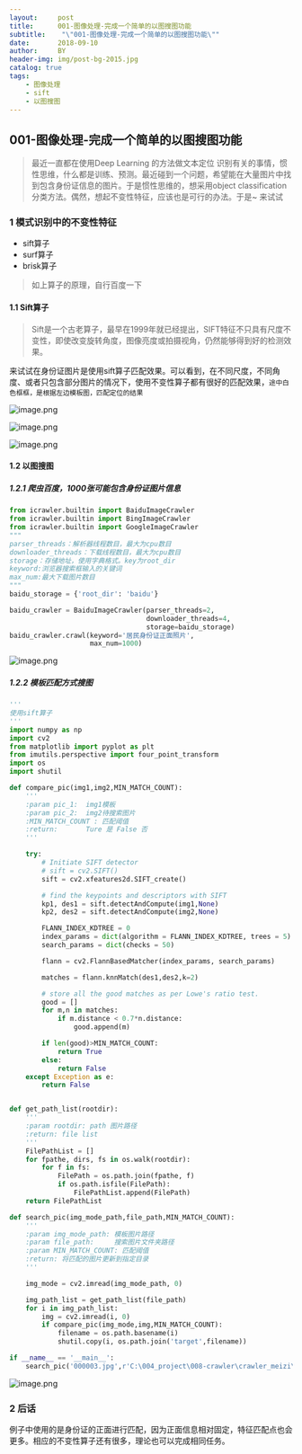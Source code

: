 ```yaml
---
layout:     post
title:      001-图像处理-完成一个简单的以图搜图功能
subtitle:    "\"001-图像处理-完成一个简单的以图搜图功能\""
date:       2018-09-10
author:     BY
header-img: img/post-bg-2015.jpg
catalog: true
tags:
    - 图像处理
    - sift
    - 以图搜图
---
```


## 001-图像处理-完成一个简单的以图搜图功能

> 最近一直都在使用Deep Learning 的方法做文本定位 识别有关的事情，惯性思维，什么都是训练、预测。最近碰到一个问题，希望能在大量图片中找到包含身份证信息的图片。于是惯性思维的，想采用object classification分类方法。偶然，想起不变性特征，应该也是可行的办法。于是~ 来试试

### 1 模式识别中的不变性特征

- sift算子
- surf算子
- brisk算子

> 如上算子的原理，自行百度一下

#### 1.1 Sift算子

> Sift是一个古老算子，最早在1999年就已经提出，SIFT特征不只具有尺度不变性，即使改变旋转角度，图像亮度或拍摄视角，仍然能够得到好的检测效果。

来试试在身份证图片是使用sift算子匹配效果。可以看到，在不同尺度，不同角度、或者只包含部分图片的情况下，使用不变性算子都有很好的匹配效果，`途中白色框框，是根据左边模板图，匹配定位的结果`

![image.png](https://upload-images.jianshu.io/upload_images/10357485-a6fb950ee0387a76.png?imageMogr2/auto-orient/strip%7CimageView2/2/w/1240)

![image.png](https://upload-images.jianshu.io/upload_images/10357485-29bc669824516eb2.png?imageMogr2/auto-orient/strip%7CimageView2/2/w/1240)

![image.png](https://upload-images.jianshu.io/upload_images/10357485-a1ef6a047adfcf58.png?imageMogr2/auto-orient/strip%7CimageView2/2/w/1240)


#### 1.2 以图搜图


##### 1.2.1 爬虫百度，1000张可能包含身份证图片信息

```python
from icrawler.builtin import BaiduImageCrawler
from icrawler.builtin import BingImageCrawler
from icrawler.builtin import GoogleImageCrawler
"""
parser_threads：解析器线程数目，最大为cpu数目
downloader_threads：下载线程数目，最大为cpu数目
storage：存储地址，使用字典格式。key为root_dir
keyword:浏览器搜索框输入的关键词
max_num:最大下载图片数目
"""
baidu_storage = {'root_dir': 'baidu'}

baidu_crawler = BaiduImageCrawler(parser_threads=2,
                                  downloader_threads=4,
                                  storage=baidu_storage)
baidu_crawler.crawl(keyword='居民身份证正面照片',
                    max_num=1000)
```

![image.png](https://upload-images.jianshu.io/upload_images/10357485-b790ada7d219534d.png?imageMogr2/auto-orient/strip%7CimageView2/2/w/1240)

##### 1.2.2 模板匹配方式搜图

```python
'''
使用sift算子
'''
import numpy as np
import cv2
from matplotlib import pyplot as plt
from imutils.perspective import four_point_transform
import os
import shutil

def compare_pic(img1,img2,MIN_MATCH_COUNT):
    '''
    :param pic_1:  img1模板
    :param pic_2:  img2待搜索图片
    :MIN_MATCH_COUNT : 匹配阈值
    :return:       Ture 是 False 否
    '''

    try:
        # Initiate SIFT detector
        # sift = cv2.SIFT()
        sift = cv2.xfeatures2d.SIFT_create()

        # find the keypoints and descriptors with SIFT
        kp1, des1 = sift.detectAndCompute(img1,None)
        kp2, des2 = sift.detectAndCompute(img2,None)

        FLANN_INDEX_KDTREE = 0
        index_params = dict(algorithm = FLANN_INDEX_KDTREE, trees = 5)
        search_params = dict(checks = 50)

        flann = cv2.FlannBasedMatcher(index_params, search_params)

        matches = flann.knnMatch(des1,des2,k=2)

        # store all the good matches as per Lowe's ratio test.
        good = []
        for m,n in matches:
            if m.distance < 0.7*n.distance:
                good.append(m)

        if len(good)>MIN_MATCH_COUNT:
            return True
        else:
            return False
    except Exception as e:
        return False


def get_path_list(rootdir):
    '''
    :param rootdir: path 图片路径
    :return: file list
    '''
    FilePathList = []
    for fpathe, dirs, fs in os.walk(rootdir):
        for f in fs:
            FilePath = os.path.join(fpathe, f)
            if os.path.isfile(FilePath):
                FilePathList.append(FilePath)
    return FilePathList

def search_pic(img_mode_path,file_path,MIN_MATCH_COUNT):
    '''
    :param img_mode_path: 模板图片路径
    :param file_path:     搜索图片文件夹路径
    :param MIN_MATCH_COUNT: 匹配阈值
    :return: 将匹配的图片更新到指定目录
    '''

    img_mode = cv2.imread(img_mode_path, 0)

    img_path_list = get_path_list(file_path)
    for i in img_path_list:
        img = cv2.imread(i, 0)
        if compare_pic(img_mode,img,MIN_MATCH_COUNT):
            filename = os.path.basename(i)
            shutil.copy(i, os.path.join('target',filename))

if __name__ == '__main__':
    search_pic('000003.jpg',r'C:\004_project\008-crawler\crawler_meizi\baidu',100)
```

![image.png](https://upload-images.jianshu.io/upload_images/10357485-726537e4fd9ac2b0.png?imageMogr2/auto-orient/strip%7CimageView2/2/w/1240)


### 2 后话

例子中使用的是身份证的正面进行匹配，因为正面信息相对固定，特征匹配点也会更多。相应的不变性算子还有很多，理论也可以完成相同任务。

